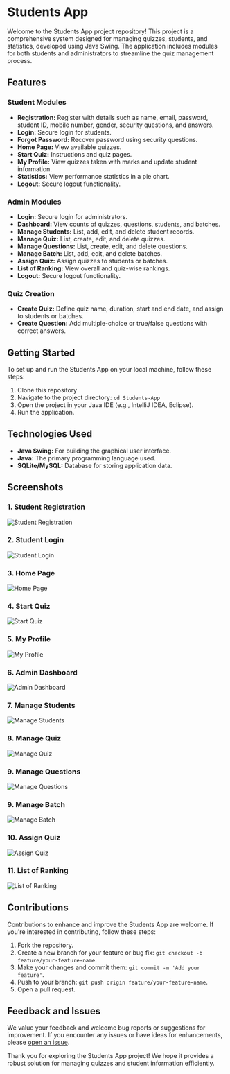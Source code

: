 # Students App

Welcome to the Students App project repository! This project is a comprehensive system designed for managing quizzes, students, and statistics, developed using Java Swing. The application includes modules for both students and administrators to streamline the quiz management process.

## Features

### Student Modules
- **Registration:** Register with details such as name, email, password, student ID, mobile number, gender, security questions, and answers.
- **Login:** Secure login for students.
- **Forgot Password:** Recover password using security questions.
- **Home Page:** View available quizzes.
- **Start Quiz:** Instructions and quiz pages.
- **My Profile:** View quizzes taken with marks and update student information.
- **Statistics:** View performance statistics in a pie chart.
- **Logout:** Secure logout functionality.

### Admin Modules
- **Login:** Secure login for administrators.
- **Dashboard:** View counts of quizzes, questions, students, and batches.
- **Manage Students:** List, add, edit, and delete student records.
- **Manage Quiz:** List, create, edit, and delete quizzes.
- **Manage Questions:** List, create, edit, and delete questions.
- **Manage Batch:** List, add, edit, and delete batches.
- **Assign Quiz:** Assign quizzes to students or batches.
- **List of Ranking:** View overall and quiz-wise rankings.
- **Logout:** Secure logout functionality.

### Quiz Creation
- **Create Quiz:** Define quiz name, duration, start and end date, and assign to students or batches.
- **Create Question:** Add multiple-choice or true/false questions with correct answers.

## Getting Started

To set up and run the Students App on your local machine, follow these steps:

1. Clone this repository
2. Navigate to the project directory: `cd Students-App`
3. Open the project in your Java IDE (e.g., IntelliJ IDEA, Eclipse).
4. Run the application.

## Technologies Used

- **Java Swing:** For building the graphical user interface.
- **Java:** The primary programming language used.
- **SQLite/MySQL:** Database for storing application data.

## Screenshots

### 1. Student Registration
![Student Registration](./screenshots/output2.png)

### 2. Student Login
![Student Login](./screenshots/output1.png)

### 3. Home Page
![Home Page](./screenshots/output3.png)

### 4. Start Quiz
![Start Quiz](./screenshots/output4.png)

### 5. My Profile
![My Profile](./screenshots/output6.png)

### 6. Admin Dashboard
![Admin Dashboard](./screenshots/output8.png)

### 7. Manage Students
![Manage Students](./screenshots/output13.png)

### 8. Manage Quiz
![Manage Quiz](./screenshots/output9.png)

### 9. Manage Questions
![Manage Questions](./screenshots/output11.png)

### 9. Manage Batch
![Manage Batch](./screenshots/output10.png)

### 10. Assign Quiz
![Assign Quiz](./screenshots/output12.png)

### 11. List of Ranking
![List of Ranking](./screenshots/output14.png)

## Contributions

Contributions to enhance and improve the Students App are welcome. If you're interested in contributing, follow these steps:

1. Fork the repository.
2. Create a new branch for your feature or bug fix: `git checkout -b feature/your-feature-name`.
3. Make your changes and commit them: `git commit -m 'Add your feature'`.
4. Push to your branch: `git push origin feature/your-feature-name`.
5. Open a pull request.

## Feedback and Issues

We value your feedback and welcome bug reports or suggestions for improvement. If you encounter any issues or have ideas for enhancements, please [open an issue](https://github.com/YourUsername/Students-App/issues).

Thank you for exploring the Students App project! We hope it provides a robust solution for managing quizzes and student information efficiently.

